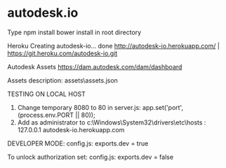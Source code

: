 # autodesk.io

Type
npm install
bower install
in root directory

Heroku
Creating autodesk-io... done
http://autodesk-io.herokuapp.com/ | https://git.heroku.com/autodesk-io.git

Autodesk Assets
https://dam.autodesk.com/dam/dashboard

Assets description: assets\assets.json

TESTING ON LOCAL HOST
1. Change temporary 8080 to 80 in server.js: app.set('port', (process.env.PORT || 80));
2. Add as administrator to c:\Windows\System32\drivers\etc\hosts : 127.0.0.1 autodesk-io.herokuapp.com

DEVELOPER MODE:
config.js: exports.dev = true

To unlock authorization set: 
config.js: exports.dev = false